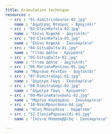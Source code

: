 ```yaml
---
title: Granulation technique
resources :
  - src : "01-dimitrisdouros-02.jpg"
    name : "Δημήτρης Ντούρος - Βραχιόλι"
  - src : "02-EleinKefala-02.jpg"
    name : "Ελένη Κεφαλά - Δαχτυλίδι"
  - src : "03-EleinKefala-03.jpg"
    name : "Ελένη Κεφαλά - Σκουλαρίκια"
  - src : "04-GitsaDalta-01.jpg"
    name : "Γίτσα Δάλτα - Κρεμαστό"
  - src : "05-GitsaDalta-02.jpg"
    name : "Γίτσα Δάλτα - Δαχτυλίδι"
  - src : "06-MarianaRentzou-01.jpg"
    name : "Μαριάνα Ρέντζου - Δαχτυλίδι"
  - src : "07-DimitraGogi-01.jpg"
    name : "Δήμητρα Γώγη - Σκουλαρίκια"
  - src : "08-DimitraGogi-02.jpg"
    name : "Δήμητρα Γώγη - Κρεμαστό"
  - src : "09-MarinaKarasmani-02.jpg"
    name : "Μαρίνα Καρασμάνη - Σκουλαρίκια"
  - src : "10-NikiMpourdeka-04.jpg"
    name : "Νίκη Μπουρδέκα - Καρφίτσα"
  - src : "12-IleniaPapasavidi-01.jpg"
    name : "Ιλένια Παπασαββίδη - Σκουλαρίκια"

---
```

